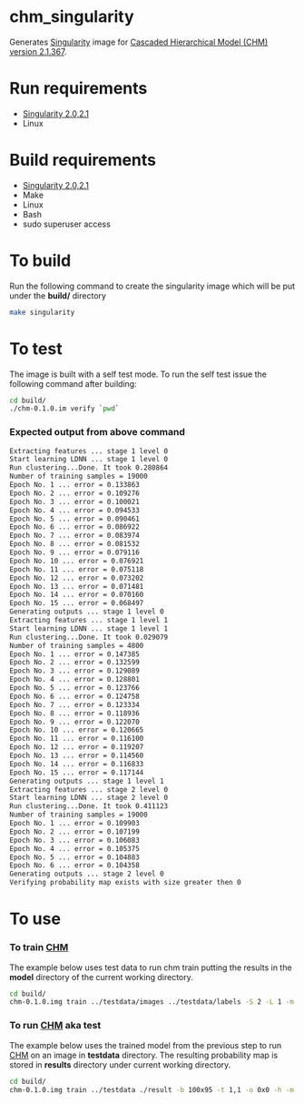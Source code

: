 [singularity]: http://singularity.lbl.gov/
[chm]: https://www.sci.utah.edu/software/chm.html

# chm_singularity

Generates [Singularity][singularity] image for [Cascaded Hierarchical Model (CHM) version 2.1.367][chm].


# Run requirements

* [Singularity 2.0,2.1][singularity]
* Linux

# Build requirements 

* [Singularity 2.0,2.1][singularity]
* Make
* Linux
* Bash
* sudo superuser access

# To build

Run the following command to create the singularity image which will
be put under the **build/** directory

```Bash
make singularity
```

# To test

The image is built with a self test mode. To run the self test issue the following command after building:

```Bash
cd build/
./chm-0.1.0.im verify `pwd`
```

### Expected output from above command

```Bash
Extracting features ... stage 1 level 0
Start learning LDNN ... stage 1 level 0
Run clustering...Done. It took 0.280864
Number of training samples = 19000
Epoch No. 1 ... error = 0.133863
Epoch No. 2 ... error = 0.109276
Epoch No. 3 ... error = 0.100021
Epoch No. 4 ... error = 0.094533
Epoch No. 5 ... error = 0.090461
Epoch No. 6 ... error = 0.086922
Epoch No. 7 ... error = 0.083974
Epoch No. 8 ... error = 0.081532
Epoch No. 9 ... error = 0.079116
Epoch No. 10 ... error = 0.076921
Epoch No. 11 ... error = 0.075118
Epoch No. 12 ... error = 0.073202
Epoch No. 13 ... error = 0.071481
Epoch No. 14 ... error = 0.070160
Epoch No. 15 ... error = 0.068497
Generating outputs ... stage 1 level 0
Extracting features ... stage 1 level 1
Start learning LDNN ... stage 1 level 1
Run clustering...Done. It took 0.029079
Number of training samples = 4800
Epoch No. 1 ... error = 0.147385
Epoch No. 2 ... error = 0.132599
Epoch No. 3 ... error = 0.129089
Epoch No. 4 ... error = 0.128801
Epoch No. 5 ... error = 0.123766
Epoch No. 6 ... error = 0.124758
Epoch No. 7 ... error = 0.123334
Epoch No. 8 ... error = 0.118936
Epoch No. 9 ... error = 0.122070
Epoch No. 10 ... error = 0.120665
Epoch No. 11 ... error = 0.116100
Epoch No. 12 ... error = 0.119207
Epoch No. 13 ... error = 0.114560
Epoch No. 14 ... error = 0.116833
Epoch No. 15 ... error = 0.117144
Generating outputs ... stage 1 level 1
Extracting features ... stage 2 level 0
Start learning LDNN ... stage 2 level 0
Run clustering...Done. It took 0.411123
Number of training samples = 19000
Epoch No. 1 ... error = 0.109903
Epoch No. 2 ... error = 0.107199
Epoch No. 3 ... error = 0.106083
Epoch No. 4 ... error = 0.105375
Epoch No. 5 ... error = 0.104883
Epoch No. 6 ... error = 0.104358
Generating outputs ... stage 2 level 0
Verifying probability map exists with size greater then 0
```

# To use

### To train [CHM][chm]

The example below uses test data to run chm train putting the results in the **model** directory of the current working directory.

```Bash
cd build/
chm-0.1.0.img train ../testdata/images ../testdata/labels -S 2 -L 1 -m ./model
```

### To run [CHM][chm] aka test

The example below uses the trained model from the previous step to run [CHM][chm] on an image in **testdata** directory. The resulting probability map is stored in **results** directory under current working directory.

```Bash
cd build/
chm-0.1.0.img train ../testdata ./result -b 100x95 -t 1,1 -o 0x0 -h -m ./model
```

